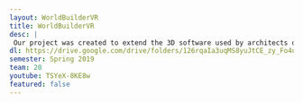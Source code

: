 ```yaml
---
layout: WorldBuilderVR
title: WorldBuilderVR
desc: |
 Our project was created to extend the 3D software used by architects on the 2D interaface of computers into the 3D space of VR. Our main focus for the project was to have features similar to high level architecture softwares such as Rhino where architects use basic shapes to model building and city designs. For this project, we wanted to use basic rectangular shapes to implement this high level aspect.
dl: https://drive.google.com/drive/folders/126rqaIa3uqMS8yuJtCE_zy_Fo4uhizJ3?usp=sharing
semester: Spring 2019
team: 20
youtube: TSYeX-8KE8w
featured: false
---
```

